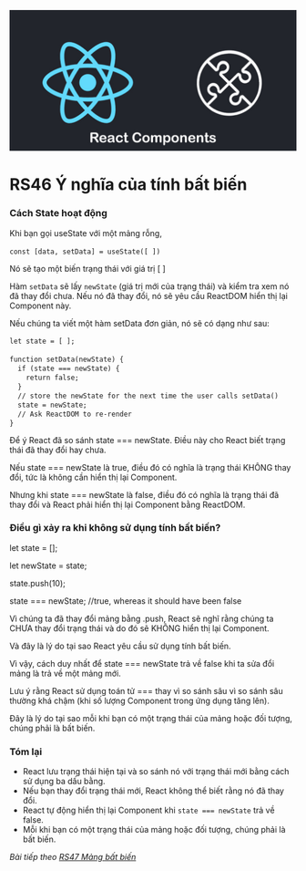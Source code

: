 
![Create-HTML-1](images/components.jpg) 

# RS46 Ý nghĩa của tính bất biến

### Cách State hoạt động

Khi bạn gọi useState với một mảng rỗng, 

`const [data, setData] = useState([ ])`

Nó sẽ tạo một biến trạng thái với giá trị [ ]

Hàm `setData` sẽ lấy `newState` (giá trị mới của trạng thái) và kiểm tra xem nó đã thay đổi chưa. Nếu nó đã thay đổi, nó sẽ yêu cầu ReactDOM hiển thị lại Component này.

Nếu chúng ta viết một hàm setData đơn giản, nó sẽ có dạng như sau:

```
let state = [ ]; 

function setData(newState) {
  if (state === newState) {
    return false;
  }
  // store the newState for the next time the user calls setData()
  state = newState;
  // Ask ReactDOM to re-render
}
```

Để ý React đã so sánh state === newState. Điều này cho React biết trạng thái đã thay đổi hay chưa.

Nếu state === newState là true, điều đó có nghĩa là trạng thái KHÔNG thay đổi, tức là không cần hiển thị lại Component.

Nhưng khi state === newState là false, điều đó có nghĩa là trạng thái đã thay đổi và React phải hiển thị lại Component bằng ReactDOM.

### Điều gì xảy ra khi không sử dụng tính bất biến?

let state = []; 

let newState = state;

state.push(10);

state === newState; 
//true, whereas it should have been false

Vì chúng ta đã thay đổi mảng bằng .push, React sẽ nghĩ rằng chúng ta CHƯA thay đổi trạng thái và do đó sẽ KHÔNG hiển thị lại Component.

Và đây là lý do tại sao React yêu cầu sử dụng tính bất biến.

Vì vậy, cách duy nhất để state === newState trả về false khi ta sửa đổi mảng là trả về một mảng mới.

Lưu ý rằng React sử dụng toán tử === thay vì so sánh sâu vì so sánh sâu thường khá chậm (khi số lượng Component trong ứng dụng tăng lên).

Đây là lý do tại sao mỗi khi bạn có một trạng thái của mảng hoặc đối tượng, chúng phải là bất biến.

### Tóm lại

- React lưu trạng thái hiện tại và so sánh nó với trạng thái mới bằng cách sử dụng ba dấu bằng.
- Nếu bạn thay đổi trạng thái mới, React không thể biết rằng nó đã thay đổi.
- React tự động hiển thị lại Component khi `state === newState` trả về false.
- Mỗi khi bạn có một trạng thái của mảng hoặc đối tượng, chúng phải là bất biến.

*Bài tiếp theo [RS47 Mảng bất biến](/lesson/session/session_047_immutable_array.md)*